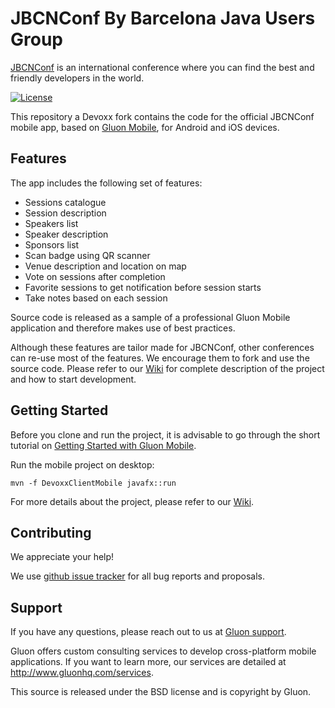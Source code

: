 # JBCNConf By Barcelona Java Users Group

[JBCNConf](https://www.jbcnconf.com/) is an international conference where you can find the best and friendly developers in the world.

[![License](https://img.shields.io/badge/License-BSD%203--Clause-blue.svg)](https://opensource.org/licenses/BSD-3-Clause)

This repository a Devoxx fork contains the code for the official JBCNConf mobile app, based on [Gluon Mobile](http://gluonhq.com/products/mobile/),
for Android and iOS devices.

## Features

The app includes the following set of features:

* Sessions catalogue
* Session description
* Speakers list
* Speaker description
* Sponsors list
* Scan badge using QR scanner
* Venue description and location on map
* Vote on sessions after completion
* Favorite sessions to get notification before session starts
* Take notes based on each session

Source code is released as a sample of a professional Gluon Mobile application and therefore makes use of best practices.

Although these features are tailor made for JBCNConf, other conferences
can re-use most of the features. We encourage them to fork and use the source code.
Please refer to our [Wiki](https://github.com/barcelonajug/JBCNConf-Mobile-App/wiki)
for complete description of the project and how to start development.

## Getting Started

Before you clone and run the project, it is advisable to go through the short tutorial on
[Getting Started with Gluon Mobile](http://docs.gluonhq.com/getting-started/).

Run the mobile project on desktop:

```
mvn -f DevoxxClientMobile javafx::run
```

For more details about the project, please refer to our [Wiki](https://github.com/barcelonajug/JBCNConf-Mobile-App/wiki).


## Contributing

We appreciate your help!

We use [github issue tracker](https://github.com/barcelonajug/JBCNConf-Mobile-App/issues)
for all bug reports and proposals.

## Support

If you have any questions, please reach out to us at [Gluon support](http://www.gluonhq.com/support).

Gluon offers custom consulting services to develop cross-platform mobile applications.
If you want to learn more, our services are detailed at http://www.gluonhq.com/services.

This source is released under the BSD license and is copyright by Gluon.
